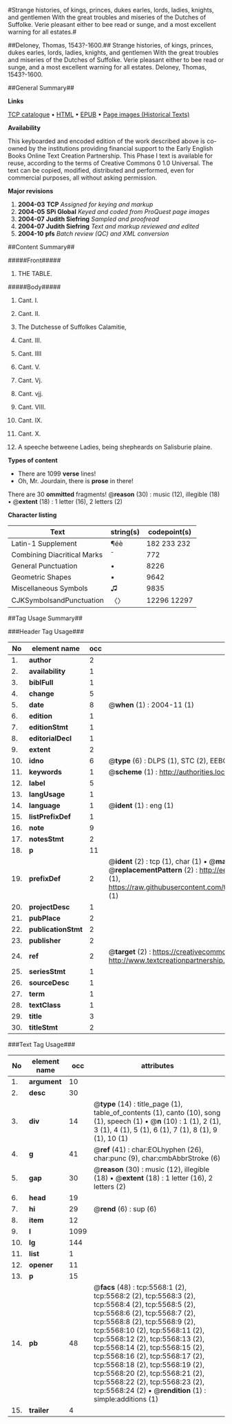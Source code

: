#Strange histories, of kings, princes, dukes earles, lords, ladies, knights, and gentlemen With the great troubles and miseries of the Dutches of Suffolke. Verie pleasant either to bee read or sunge, and a most excellent warning for all estates.#

##Deloney, Thomas, 1543?-1600.##
Strange histories, of kings, princes, dukes earles, lords, ladies, knights, and gentlemen With the great troubles and miseries of the Dutches of Suffolke. Verie pleasant either to bee read or sunge, and a most excellent warning for all estates.
Deloney, Thomas, 1543?-1600.

##General Summary##

**Links**

[TCP catalogue](http://www.ota.ox.ac.uk/tcp/)  • 
[HTML](http://tei.it.ox.ac.uk/tcp/Texts-HTML/free/A20/A20131.html)  • 
[EPUB](http://tei.it.ox.ac.uk/tcp/Texts-EPUB/free/A20/A20131.epub) • 
[Page images (Historical Texts)](https://data.historicaltexts.jisc.ac.uk/view?pubId=eebo-99841011e&pageId=eebo-99841011e-5568-1)

**Availability**

This keyboarded and encoded edition of the
	       work described above is co-owned by the institutions
	       providing financial support to the Early English Books
	       Online Text Creation Partnership. This Phase I text is
	       available for reuse, according to the terms of Creative
	       Commons 0 1.0 Universal. The text can be copied,
	       modified, distributed and performed, even for
	       commercial purposes, all without asking permission.

**Major revisions**

1. __2004-03__ __TCP__ *Assigned for keying and markup*
1. __2004-05__ __SPi Global__ *Keyed and coded from ProQuest page images*
1. __2004-07__ __Judith Siefring__ *Sampled and proofread*
1. __2004-07__ __Judith Siefring__ *Text and markup reviewed and edited*
1. __2004-10__ __pfs__ *Batch review (QC) and XML conversion*

##Content Summary##

#####Front#####

1. THE TABLE.

#####Body#####

1. Cant. I.  

1. Cant. II. 

1. The Dutchesse of Suffolkes Calamitie, 

1. Cant. III. 

1. Cant. IIII 

1. Cant. V. 

1. Cant. Vj. 

1. Cant. vjj. 

1. Cant. VIII. 

1. Cant. IX. 

1. Cant. X. 

1. A speeche betweene Ladies, being shepheards on Salisburie plaine.

**Types of content**

  * There are 1099 **verse** lines!
  * Oh, Mr. Jourdain, there is **prose** in there!

There are 30 **ommitted** fragments! 
 @__reason__ (30) : music (12), illegible (18)  •  @__extent__ (18) : 1 letter (16), 2 letters (2)

**Character listing**


|Text|string(s)|codepoint(s)|
|---|---|---|
|Latin-1 Supplement|¶éè|182 233 232|
|Combining             Diacritical Marks|̄|772|
|General Punctuation|•|8226|
|Geometric Shapes|▪|9642|
|Miscellaneous Symbols|♫|9835|
|CJKSymbolsandPunctuation|〈〉|12296 12297|

##Tag Usage Summary##

###Header Tag Usage###

|No|element name|occ|attributes|
|---|---|---|---|
|1.|__author__|2||
|2.|__availability__|1||
|3.|__biblFull__|1||
|4.|__change__|5||
|5.|__date__|8| @__when__ (1) : 2004-11 (1)|
|6.|__edition__|1||
|7.|__editionStmt__|1||
|8.|__editorialDecl__|1||
|9.|__extent__|2||
|10.|__idno__|6| @__type__ (6) : DLPS (1), STC (2), EEBO-CITATION (1), PROQUEST (1), VID (1)|
|11.|__keywords__|1| @__scheme__ (1) : http://authorities.loc.gov/ (1)|
|12.|__label__|5||
|13.|__langUsage__|1||
|14.|__language__|1| @__ident__ (1) : eng (1)|
|15.|__listPrefixDef__|1||
|16.|__note__|9||
|17.|__notesStmt__|2||
|18.|__p__|11||
|19.|__prefixDef__|2| @__ident__ (2) : tcp (1), char (1)  •  @__matchPattern__ (2) : ([0-9\-]+):([0-9IVX]+) (1), (.+) (1)  •  @__replacementPattern__ (2) : http://eebo.chadwyck.com/downloadtiff?vid=$1&page=$2 (1), https://raw.githubusercontent.com/textcreationpartnership/Texts/master/tcpchars.xml#$1 (1)|
|20.|__projectDesc__|1||
|21.|__pubPlace__|2||
|22.|__publicationStmt__|2||
|23.|__publisher__|2||
|24.|__ref__|2| @__target__ (2) : https://creativecommons.org/publicdomain/zero/1.0/ (1), http://www.textcreationpartnership.org/docs/. (1)|
|25.|__seriesStmt__|1||
|26.|__sourceDesc__|1||
|27.|__term__|1||
|28.|__textClass__|1||
|29.|__title__|3||
|30.|__titleStmt__|2||


###Text Tag Usage###

|No|element name|occ|attributes|
|---|---|---|---|
|1.|__argument__|10||
|2.|__desc__|30||
|3.|__div__|14| @__type__ (14) : title_page (1), table_of_contents (1), canto (10), song (1), speech (1)  •  @__n__ (10) : 1 (1), 2 (1), 3 (1), 4 (1), 5 (1), 6 (1), 7 (1), 8 (1), 9 (1), 10 (1)|
|4.|__g__|41| @__ref__ (41) : char:EOLhyphen (26), char:punc (9), char:cmbAbbrStroke (6)|
|5.|__gap__|30| @__reason__ (30) : music (12), illegible (18)  •  @__extent__ (18) : 1 letter (16), 2 letters (2)|
|6.|__head__|19||
|7.|__hi__|29| @__rend__ (6) : sup (6)|
|8.|__item__|12||
|9.|__l__|1099||
|10.|__lg__|144||
|11.|__list__|1||
|12.|__opener__|11||
|13.|__p__|15||
|14.|__pb__|48| @__facs__ (48) : tcp:5568:1 (2), tcp:5568:2 (2), tcp:5568:3 (2), tcp:5568:4 (2), tcp:5568:5 (2), tcp:5568:6 (2), tcp:5568:7 (2), tcp:5568:8 (2), tcp:5568:9 (2), tcp:5568:10 (2), tcp:5568:11 (2), tcp:5568:12 (2), tcp:5568:13 (2), tcp:5568:14 (2), tcp:5568:15 (2), tcp:5568:16 (2), tcp:5568:17 (2), tcp:5568:18 (2), tcp:5568:19 (2), tcp:5568:20 (2), tcp:5568:21 (2), tcp:5568:22 (2), tcp:5568:23 (2), tcp:5568:24 (2)  •  @__rendition__ (1) : simple:additions (1)|
|15.|__trailer__|4||
